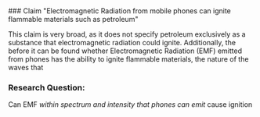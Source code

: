 <br/>

<br/>
### Claim
"Electromagnetic Radiation from mobile phones can 
ignite flammable materials such as petroleum"

This claim is very broad, as it does not specify petroleum exclusively as a substance that electromagnetic radiation could ignite. Additionally, the before it can be found whether Electromagnetic Radiation (EMF) emitted from phones has the ability to ignite flammable materials, the nature of the waves that


### Research Question:
Can EMF *within spectrum and intensity that phones can emit* cause ignition

